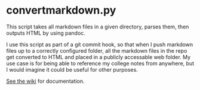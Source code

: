 # convertmarkdown.py

This script takes all markdown files in a given directory, parses them, then
outputs HTML by using pandoc.

I use this script as part of a git commit hook, so that when I push markdown
files up to a correctly configured folder, all the markdown files in the repo
get converted to HTML and placed in a publicly accessable web folder. My use
case is for being able to reference my college notes from anywhere, but I would
imagine it could be useful for other purposes.

[See the wiki](https://github.com/ausholbrook/rendermarkdown.py/wiki/Documentation) for documentation.
